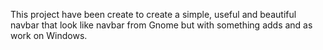 This project have been create to create a simple, useful and beautiful navbar that look like navbar from Gnome but with something adds and as work on Windows. 
